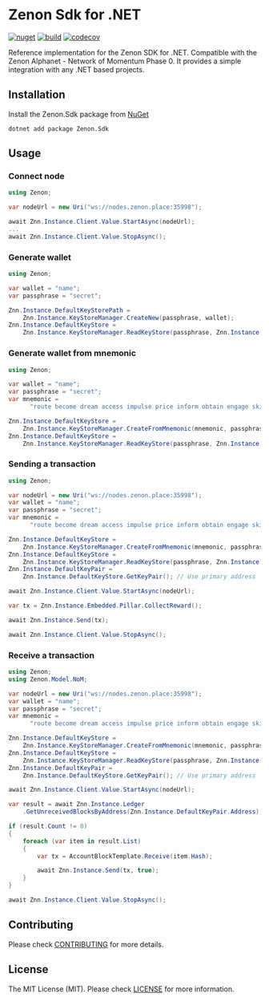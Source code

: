 # Zenon Sdk for .NET

[![nuget](https://img.shields.io/nuget/vpre/Zenon.Sdk)](https://nuget.org/packages/Zenon.Sdk) [![build](https://img.shields.io/github/workflow/status/kingGorrin/znn_sdk_csharp/Zenon.Sdk.NET)](https://github.com/KingGorrin/znn_sdk_csharp/actions/workflows/publish.yml) [![codecov](https://img.shields.io/codecov/c/github/KingGorrin/znn_sdk_csharp?token=FWKGWMWO7U)](https://codecov.io/gh/KingGorrin/znn_sdk_csharp)

Reference implementation for the Zenon SDK for .NET. Compatible with the Zenon Alphanet - Network of Momentum Phase 0. 
It provides a simple integration with any .NET based projects.

## Installation

Install the Zenon.Sdk package from [NuGet](https://www.nuget.org/packages/Zenon.Sdk)

```
dotnet add package Zenon.Sdk
```

## Usage

### Connect node

```csharp
using Zenon;

var nodeUrl = new Uri("ws://nodes.zenon.place:35998");

await Znn.Instance.Client.Value.StartAsync(nodeUrl);
...
await Znn.Instance.Client.Value.StopAsync();
```

### Generate wallet

```csharp
using Zenon;

var wallet = "name";
var passphrase = "secret";

Znn.Instance.DefaultKeyStorePath = 
    Znn.Instance.KeyStoreManager.CreateNew(passphrase, wallet);
Znn.Instance.DefaultKeyStore = 
    Znn.Instance.KeyStoreManager.ReadKeyStore(passphrase, Znn.Instance.DefaultKeyStorePath);
```

### Generate wallet from mnemonic

```csharp
using Zenon;

var wallet = "name";
var passphrase = "secret";
var mnemonic =
      "route become dream access impulse price inform obtain engage ski believe awful absent pig thing vibrant possible exotic flee pepper marble rural fire fancy";

Znn.Instance.DefaultKeyStore = 
    Znn.Instance.KeyStoreManager.CreateFromMnemonic(mnemonic, passphrase, wallet);
Znn.Instance.DefaultKeyStore = 
    Znn.Instance.KeyStoreManager.ReadKeyStore(passphrase, Znn.Instance.DefaultKeyStorePath);
```

### Sending a transaction

```csharp
using Zenon;

var nodeUrl = new Uri("ws://nodes.zenon.place:35998");
var wallet = "name";
var passphrase = "secret";
var mnemonic =
      "route become dream access impulse price inform obtain engage ski believe awful absent pig thing vibrant possible exotic flee pepper marble rural fire fancy";

Znn.Instance.DefaultKeyStore = 
    Znn.Instance.KeyStoreManager.CreateFromMnemonic(mnemonic, passphrase, wallet);
Znn.Instance.DefaultKeyStore = 
    Znn.Instance.KeyStoreManager.ReadKeyStore(passphrase, Znn.Instance.DefaultKeyStorePath);
Znn.Instance.DefaultKeyPair = 
    Znn.Instance.DefaultKeyStore.GetKeyPair(); // Use primary address

await Znn.Instance.Client.Value.StartAsync(nodeUrl);

var tx = Znn.Instance.Embedded.Pillar.CollectReward();

await Znn.Instance.Send(tx);

await Znn.Instance.Client.Value.StopAsync();
```

### Receive a transaction

```csharp
using Zenon;
using Zenon.Model.NoM;

var nodeUrl = new Uri("ws://nodes.zenon.place:35998");
var wallet = "name";
var passphrase = "secret";
var mnemonic =
      "route become dream access impulse price inform obtain engage ski believe awful absent pig thing vibrant possible exotic flee pepper marble rural fire fancy";

Znn.Instance.DefaultKeyStore = 
    Znn.Instance.KeyStoreManager.CreateFromMnemonic(mnemonic, passphrase, wallet);
Znn.Instance.DefaultKeyStore = 
    Znn.Instance.KeyStoreManager.ReadKeyStore(passphrase, Znn.Instance.DefaultKeyStorePath);
Znn.Instance.DefaultKeyPair = 
    Znn.Instance.DefaultKeyStore.GetKeyPair(); // Use primary address

await Znn.Instance.Client.Value.StartAsync(nodeUrl);

var result = await Znn.Instance.Ledger
    .GetUnreceivedBlocksByAddress(Znn.Instance.DefaultKeyPair.Address);

if (result.Count != 0)
{
    foreach (var item in result.List)
    {
        var tx = AccountBlockTemplate.Receive(item.Hash);

        await Znn.Instance.Send(tx, true);
    }
}

await Znn.Instance.Client.Value.StopAsync();
```

## Contributing

Please check [CONTRIBUTING](./CONTRIBUTING.md) for more details.

## License

The MIT License (MIT). Please check [LICENSE](./LICENSE) for more information.
